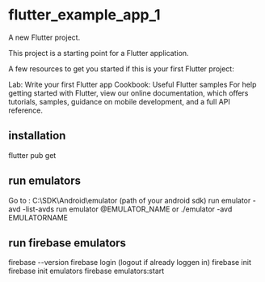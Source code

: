 # flutter_example_app_1

A new Flutter project.

This project is a starting point for a Flutter application.

A few resources to get you started if this is your first Flutter project:

Lab: Write your first Flutter app
Cookbook: Useful Flutter samples
For help getting started with Flutter, view our online documentation, which offers tutorials, samples, guidance on mobile development, and a full API reference.

## installation
flutter pub get
## run emulators
Go to : C:\SDK\Android\emulator (path of your android sdk)
run emulator -avd -list-avds
run emulator @EMULATOR_NAME
or ./emulator -avd EMULATORNAME 

## run firebase emulators
firebase --version 
firebase login (logout if already loggen in)
firebase init
firebase init emulators
firebase emulators:start